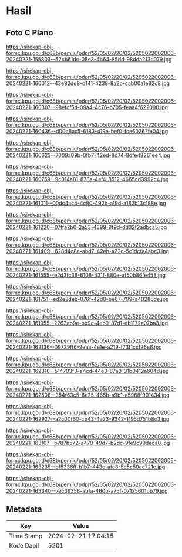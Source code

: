 # Hasil

## Foto C Plano

https://sirekap-obj-formc.kpu.go.id/c68b/pemilu/pdpr/52/05/02/20/02/5205022002006-20240221-155803--52cb61dc-08e3-4b64-85dd-98dda213d079.jpg

https://sirekap-obj-formc.kpu.go.id/c68b/pemilu/pdpr/52/05/02/20/02/5205022002006-20240221-160012--43e92dd8-d141-4238-8a2b-cab00a1e82c8.jpg

https://sirekap-obj-formc.kpu.go.id/c68b/pemilu/pdpr/52/05/02/20/02/5205022002006-20240221-160307--98efcf5d-09a4-4c76-b705-feaa4f622090.jpg

https://sirekap-obj-formc.kpu.go.id/c68b/pemilu/pdpr/52/05/02/20/02/5205022002006-20240221-160436--d00b8ac5-6183-419e-bef0-fce60267fe04.jpg

https://sirekap-obj-formc.kpu.go.id/c68b/pemilu/pdpr/52/05/02/20/02/5205022002006-20240221-160623--7009a09b-0fb7-42ed-8d74-8dfe48261ee4.jpg

https://sirekap-obj-formc.kpu.go.id/c68b/pemilu/pdpr/52/05/02/20/02/5205022002006-20240221-160759--9c014a81-878a-4af4-8512-4665cd3992c4.jpg

https://sirekap-obj-formc.kpu.go.id/c68b/pemilu/pdpr/52/05/02/20/02/5205022002006-20240221-161011--00dc4ac4-4c80-492b-a19d-a182b13c188e.jpg

https://sirekap-obj-formc.kpu.go.id/c68b/pemilu/pdpr/52/05/02/20/02/5205022002006-20240221-161220--07ffa2b0-2a53-4399-9f9d-dd32f2adbca5.jpg

https://sirekap-obj-formc.kpu.go.id/c68b/pemilu/pdpr/52/05/02/20/02/5205022002006-20240221-161409--628d4c8e-abd7-42eb-a22c-5c1dcfa4abc3.jpg

https://sirekap-obj-formc.kpu.go.id/c68b/pemilu/pdpr/52/05/02/20/02/5205022002006-20240221-161555--e2d3fc38-6108-431f-880e-af50b86fe458.jpg

https://sirekap-obj-formc.kpu.go.id/c68b/pemilu/pdpr/52/05/02/20/02/5205022002006-20240221-161751--ed2e8deb-076f-42d8-be67-7997a40285de.jpg

https://sirekap-obj-formc.kpu.go.id/c68b/pemilu/pdpr/52/05/02/20/02/5205022002006-20240221-161955--2263ab9e-bb9c-4eb9-87d1-db1172a07ba3.jpg

https://sirekap-obj-formc.kpu.go.id/c68b/pemilu/pdpr/52/05/02/20/02/5205022002006-20240221-162136--09729ff6-9eaa-4e1e-a219-f73f1ccf26e6.jpg

https://sirekap-obj-formc.kpu.go.id/c68b/pemilu/pdpr/52/05/02/20/02/5205022002006-20240221-162310--514703f3-e4cd-44e3-87a0-31b0412a604d.jpg

https://sirekap-obj-formc.kpu.go.id/c68b/pemilu/pdpr/52/05/02/20/02/5205022002006-20240221-162506--354f63c5-6e25-465b-a9b1-a5968f901434.jpg

https://sirekap-obj-formc.kpu.go.id/c68b/pemilu/pdpr/52/05/02/20/02/5205022002006-20240221-162927--a2c00f60-cb43-4a23-9342-1195d751b8c3.jpg

https://sirekap-obj-formc.kpu.go.id/c68b/pemilu/pdpr/52/05/02/20/02/5205022002006-20240221-163107--b787b572-a470-49d7-b2dc-9fe9c99deda0.jpg

https://sirekap-obj-formc.kpu.go.id/c68b/pemilu/pdpr/52/05/02/20/02/5205022002006-20240221-163235--bf5336ff-b1b7-443c-afe8-5e5c50ee721e.jpg

https://sirekap-obj-formc.kpu.go.id/c68b/pemilu/pdpr/52/05/02/20/02/5205022002006-20240221-163340--7ec39358-abfa-460b-a75f-07125601bb79.jpg


## Metadata

| Key        | Value               |
| ---------- | ------------------- |
| Time Stamp | 2024-02-21 17:04:15 |
| Kode Dapil | 5201                |



